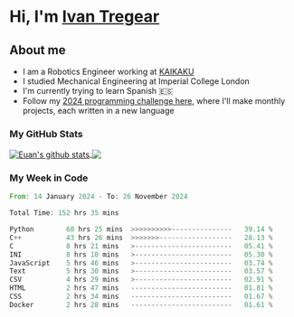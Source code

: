 # Hi, I'm [Ivan Tregear](https://www.linkedin.com/in/ivantregear/)

## About me

* I am a Robotics Engineer working at [KAIKAKU](https://github.com/KAIKAKU-AI)
* I studied Mechanical Engineering at Imperial College London
* I'm currently trying to learn Spanish :es:
* Follow my [2024 programming challenge here](https://github.com/ITregear?tab=repositories), where I'll make monthly projects, each written in a new language


### My GitHub Stats

<a href="#my-github-stats">
  <img align="center" src="https://github-readme-stats.vercel.app/api?username=itregear&count_private=true&show_icons=true&include_all_commits=true&theme=material-palenight" alt="Euan's github stats" />
</a>

<a href="#my-github-stats">
  <img align="center" src="https://github-readme-stats.vercel.app/api/top-langs/?username=itregear&layout=compact&theme=material-palenight" />
</a>

### My Week in Code
<!--START_SECTION:waka-->

```rust
From: 14 January 2024 - To: 26 November 2024

Total Time: 152 hrs 35 mins

Python        60 hrs 25 mins  >>>>>>>>>>---------------   39.14 %
C++           43 hrs 26 mins  >>>>>>>------------------   28.13 %
C             8 hrs 21 mins   >------------------------   05.41 %
INI           8 hrs 10 mins   >------------------------   05.30 %
JavaScript    5 hrs 46 mins   >------------------------   03.74 %
Text          5 hrs 30 mins   >------------------------   03.57 %
CSV           4 hrs 29 mins   >------------------------   02.91 %
HTML          2 hrs 47 mins   -------------------------   01.81 %
CSS           2 hrs 34 mins   -------------------------   01.67 %
Docker        2 hrs 28 mins   -------------------------   01.61 %
```

<!--END_SECTION:waka-->
